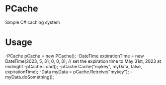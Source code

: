 # PCache
 Simple C# caching system

# Usage

 -PCache pCache = new PCache();
 -DateTime expirationTime = new DateTime(2023, 5, 31, 0, 0, 0); // set the expiration time to May 31st, 2023 at midnight
 -pCache.Load();
 -pCache.Cache("mykey", myData, false, expirationTime);
 -Data myData = pCache.Retreive("mykey");
 -myData.doSomething();
